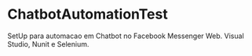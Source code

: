 # ChatbotAutomationTest
SetUp para automacao em Chatbot no Facebook Messenger Web. Visual Studio, Nunit e Selenium.

